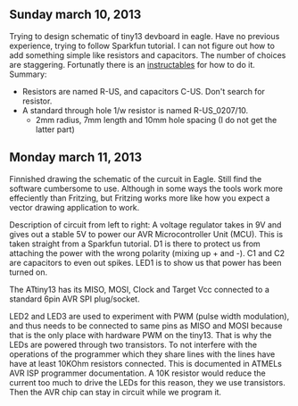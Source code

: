 Sunday march 10, 2013
---------------------
Trying to design schematic of tiny13 devboard in eagle. Have no previous experience, trying to follow Sparkfun tutorial. I can not figure out how to add something simple like resistors and capacitors. The number of choices are staggering. Fortunatly there is an [instructables][resitorhowto] for how to do it. Summary:

* Resistors are named R-US, and capacitors C-US. Don't search for resistor.
* A standard through hole 1/w resistor is named R-US_0207/10.
	* 2mm radius, 7mm length and 10mm  hole spacing (I do not get the latter part)

Monday march 11, 2013
---------------------
Finnished drawing the schematic of the curcuit in Eagle. Still find the software cumbersome to use. Although in some ways the tools work more effeciently than Fritzing, but Fritzing works more like how you expect a vector drawing application to work.

Description of circuit from left to right: A voltage regulator takes in 9V and gives out a stable 5V to power our AVR Microcontroller Unit (MCU). This is taken straight from a Sparkfun tutorial. D1 is there to protect us from attaching the power with the wrong polarity (mixing up + and -). C1 and C2 are capacitors to even out spikes. LED1 is to show us that power has been turned on.

The ATtiny13 has its MISO, MOSI, Clock and Target Vcc connected to a standard 6pin AVR SPI plug/socket. 

LED2 and LED3 are used to experiment with PWM (pulse width modulation), and thus needs to be connected to same pins as MISO and MOSI because that is the only place with hardware PWM on the tiny13. That is why the LEDs are powered through two transistors. To not interfere with the operations of the programmer which they share lines with the lines have have at least 10KOhm resistors connected. This is documented in ATMELs AVR ISP programmer documentation. A 10K resistor would reduce the current too much to drive the LEDs for this reason, they we use transistors. Then the AVR chip can stay in circuit while we program it.

[resitorhowto]: http://www.instructables.com/id/Draw-Electronic-Schematics-with-CadSoft-EAGLE/step5/Add-resistors/
